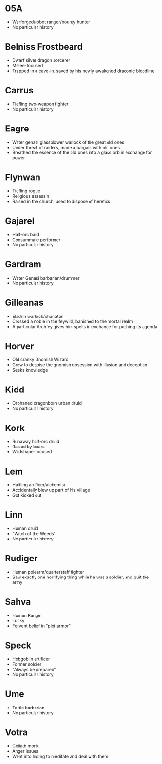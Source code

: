# 05A

* Warforged/robot ranger/bounty hunter
* No particular history

# Belniss Frostbeard

* Dwarf silver dragon sorcerer
* Melee-focused
* Trapped in a cave-in, saved by his newly awakened draconic bloodline

# Carrus

* Tiefling two-weapon fighter
* No particular history

# Eagre

* Water genasi glassblower warlock of the great old ones
* Under threat of raiders, made a bargain with old ones
* Breathed the essence of the old ones into a glass orb in exchange for power

# Flynwan

* Tiefling rogue
* Religious assassin
* Raised in the church, used to dispose of heretics

# Gajarel

* Half-orc bard
* Consummate performer
* No particular history

# Gardram

* Water Genasi barbarian/drummer
* No particular history

# Gilleanas

* Eladrin warlock/charlatan
* Crossed a noble in the feywild, banished to the mortal realm
* A particular Archfey gives him spells in exchange for pushing its agenda

# Horver

* Old cranky Gnomish Wizard
* Grew to despise the gnomish obsession with illusion and deception
* Seeks knowledge

# Kidd

* Orphaned dragonborn urban druid
* No particular history

# Kork

* Runaway half-orc druid
* Raised by boars
* Wildshape-focused

# Lem

* Halfling artificer/alchemist
* Accidentally blew up part of his village
* Got kicked out

# Linn

* Human druid
* "Witch of the Weeds"
* No particular history

# Rudiger

* Human polearm/quarterstaff fighter
* Saw exactly one horrifying thing while he was a soldier, and quit the army

# Sahva

* Human Ranger
* Lucky
* Fervent belief in "plot armor"

# Speck

* Hobgoblin artificer
* Former soldier
* "Always be prepared"
* No particular history

# Ume

* Tortle barbarian
* No particular history

# Votra

* Goliath monk
* Anger issues
* Went into hiding to meditate and deal with them